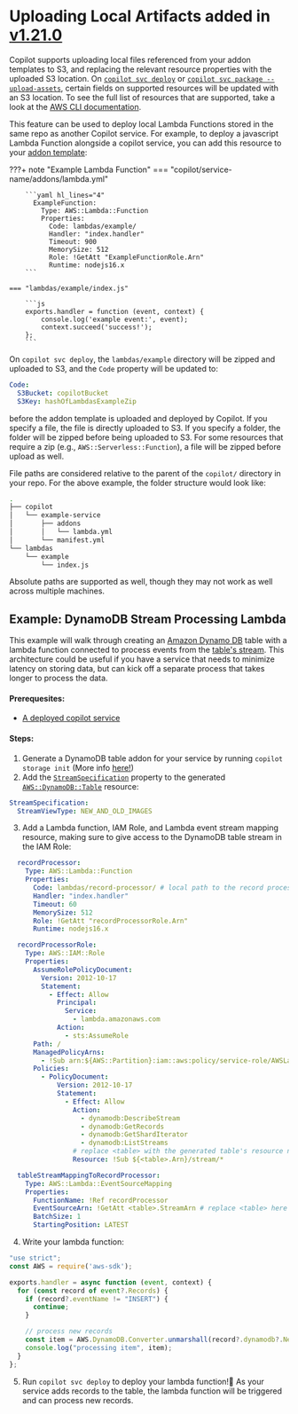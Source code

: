 # Uploading Local Artifacts <span class="version" > added in [v1.21.0](../../blogs/release-v121.en.md) </span>

Copilot supports uploading local files referenced from your addon templates to S3, and replacing the relevant resource properties with the uploaded S3 location.
On [`copilot svc deploy`](../commands/svc-deploy.en.md) or [`copilot svc package --upload-assets`](../commands/svc-package.en.md), certain fields on supported resources will be updated with an S3 location.
To see the full list of resources that are supported, take a look at the [AWS CLI documentation](https://awscli.amazonaws.com/v2/documentation/api/latest/reference/cloudformation/package.html).

This feature can be used to deploy local Lambda Functions stored in the same repo as another Copilot service.
For example, to deploy a javascript Lambda Function alongside a copilot service, you can add this resource to your [addon template](./modeling.en.md):

???+ note "Example Lambda Function"
    === "copilot/service-name/addons/lambda.yml"

        ```yaml hl_lines="4"
          ExampleFunction:
            Type: AWS::Lambda::Function
            Properties:
              Code: lambdas/example/
              Handler: "index.handler"
              Timeout: 900
              MemorySize: 512
              Role: !GetAtt "ExampleFunctionRole.Arn"
              Runtime: nodejs16.x
        ```
    
    === "lambdas/example/index.js"

        ```js
        exports.handler = function (event, context) {
	        console.log('example event:', event);
	        context.succeed('success!');
        };
        ```

On `copilot svc deploy`, the `lambdas/example` directory will be zipped and uploaded to S3, and the `Code` property will be updated to:
```yaml
Code:
  S3Bucket: copilotBucket
  S3Key: hashOfLambdasExampleZip
```
before the addon template is uploaded and deployed by Copilot.
If you specify a file, the file is directly uploaded to S3.
If you specify a folder, the folder will be zipped before being uploaded to S3.
For some resources that require a zip (e.g., `AWS::Serverless::Function`), a file will be zipped before upload as well.

File paths are considered relative to the parent of the `copilot/` directory in your repo.
For the above example, the folder structure would look like:
```bash
.
├── copilot
│   └── example-service
│       ├── addons
│       │   └── lambda.yml
│       └── manifest.yml
└── lambdas
    └── example
        └── index.js
```
Absolute paths are supported as well, though they may not work as well across multiple machines.

## Example: DynamoDB Stream Processing Lambda
This example will walk through creating an [Amazon Dynamo DB](https://aws.amazon.com/dynamodb/) table with a lambda function connected to process events from the [table's stream](https://docs.aws.amazon.com/amazondynamodb/latest/developerguide/Streams.html).
This architecture could be useful if you have a service that needs to minimize latency on storing data, but can kick off a separate process that takes longer to process the data.

#### Prerequesites:
- [A deployed copilot service](../concepts/services.en.md)

#### Steps:
1. Generate a DynamoDB table addon for your service by running `copilot storage init` (More info [here!](./storage.en.md))
2. Add the [`StreamSpecification`](https://docs.aws.amazon.com/AWSCloudFormation/latest/UserGuide/aws-resource-dynamodb-table.html#cfn-dynamodb-table-streamspecification) property to the generated [`AWS::DynamoDB::Table`](https://docs.aws.amazon.com/AWSCloudFormation/latest/UserGuide/aws-resource-dynamodb-table.html) resource:
  ```yaml title="copilot/service-name/addons/ddb.yml"
  StreamSpecification:
    StreamViewType: NEW_AND_OLD_IMAGES
  ```
3. Add a Lambda function, IAM Role, and Lambda event stream mapping resource, making sure to give access to the DynamoDB table stream in the IAM Role:
  ```yaml title="copilot/service-name/addons/ddb.yml" hl_lines="4 37 43"
    recordProcessor:
      Type: AWS::Lambda::Function
      Properties:
        Code: lambdas/record-processor/ # local path to the record processor lambda
        Handler: "index.handler"
        Timeout: 60
        MemorySize: 512
        Role: !GetAtt "recordProcessorRole.Arn"
        Runtime: nodejs16.x

    recordProcessorRole:
      Type: AWS::IAM::Role
      Properties:
        AssumeRolePolicyDocument:
          Version: 2012-10-17
          Statement:
            - Effect: Allow
              Principal:
                Service:
                  - lambda.amazonaws.com
              Action:
                - sts:AssumeRole
        Path: /
        ManagedPolicyArns:
          - !Sub arn:${AWS::Partition}:iam::aws:policy/service-role/AWSLambdaBasicExecutionRole
        Policies:
          - PolicyDocument:
              Version: 2012-10-17
              Statement:
                - Effect: Allow
                  Action:
                    - dynamodb:DescribeStream
                    - dynamodb:GetRecords
                    - dynamodb:GetShardIterator
                    - dynamodb:ListStreams
                  # replace <table> with the generated table's resource name
                  Resource: !Sub ${<table>.Arn}/stream/*

    tableStreamMappingToRecordProcessor:
      Type: AWS::Lambda::EventSourceMapping
      Properties:
        FunctionName: !Ref recordProcessor
        EventSourceArn: !GetAtt <table>.StreamArn # replace <table> here too
        BatchSize: 1
        StartingPosition: LATEST
  ```
4. Write your lambda function:
  ```js title="lambdas/record-processor/index.js"
  "use strict";
  const AWS = require('aws-sdk');

  exports.handler = async function (event, context) {
    for (const record of event?.Records) {
      if (record?.eventName != "INSERT") {
        continue;
      }

      // process new records
      const item = AWS.DynamoDB.Converter.unmarshall(record?.dynamodb?.NewImage);
      console.log("processing item", item);
    }
  };
  ```
5. Run `copilot svc deploy` to deploy your lambda function!🎉
As your service adds records to the table, the lambda function will be triggered and can process new records.